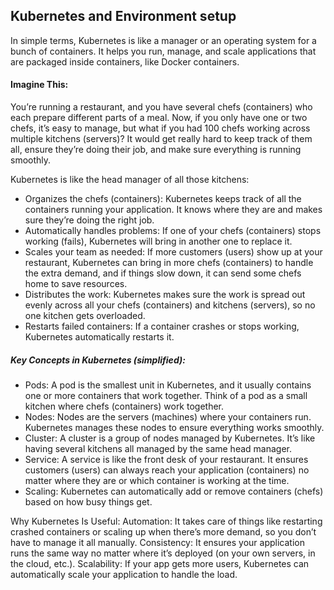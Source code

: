 ## Kubernetes and Environment setup
In simple terms, Kubernetes is like a manager or an operating system for a bunch of containers. It helps you run, manage, and scale applications that are packaged inside containers, like Docker containers.

#### Imagine This:
You’re running a restaurant, and you have several chefs (containers) who each prepare different parts of a meal. Now, if you only have one or two chefs, it’s easy to manage, but what if you had 100 chefs working across multiple kitchens (servers)? It would get really hard to keep track of them all, ensure they’re doing their job, and make sure everything is running smoothly.

Kubernetes is like the head manager of all those kitchens:
- Organizes the chefs (containers): Kubernetes keeps track of all the containers running your application. It knows where they are and makes sure they’re doing the right job.
- Automatically handles problems: If one of your chefs (containers) stops working (fails), Kubernetes will bring in another one to replace it.
- Scales your team as needed: If more customers (users) show up at your restaurant, Kubernetes can bring in more chefs (containers) to handle the extra demand, and if things slow down, it can send some chefs home to save resources.
- Distributes the work: Kubernetes makes sure the work is spread out evenly across all your chefs (containers) and kitchens (servers), so no one kitchen gets overloaded.
- Restarts failed containers: If a container crashes or stops working, Kubernetes automatically restarts it.
  
##### Key Concepts in Kubernetes (simplified):
- Pods: A pod is the smallest unit in Kubernetes, and it usually contains one or more containers that work together. Think of a pod as a small kitchen where chefs (containers) work together.
- Nodes: Nodes are the servers (machines) where your containers run. Kubernetes manages these nodes to ensure everything works smoothly.
- Cluster: A cluster is a group of nodes managed by Kubernetes. It’s like having several kitchens all managed by the same head manager.
- Service: A service is like the front desk of your restaurant. It ensures customers (users) can always reach your application (containers) no matter where they are or which container is working at the time.
- Scaling: Kubernetes can automatically add or remove containers (chefs) based on how busy things get.

  
Why Kubernetes Is Useful:
Automation: It takes care of things like restarting crashed containers or scaling up when there’s more demand, so you don’t have to manage it all manually.
Consistency: It ensures your application runs the same way no matter where it’s deployed (on your own servers, in the cloud, etc.).
Scalability: If your app gets more users, Kubernetes can automatically scale your application to handle the load.
